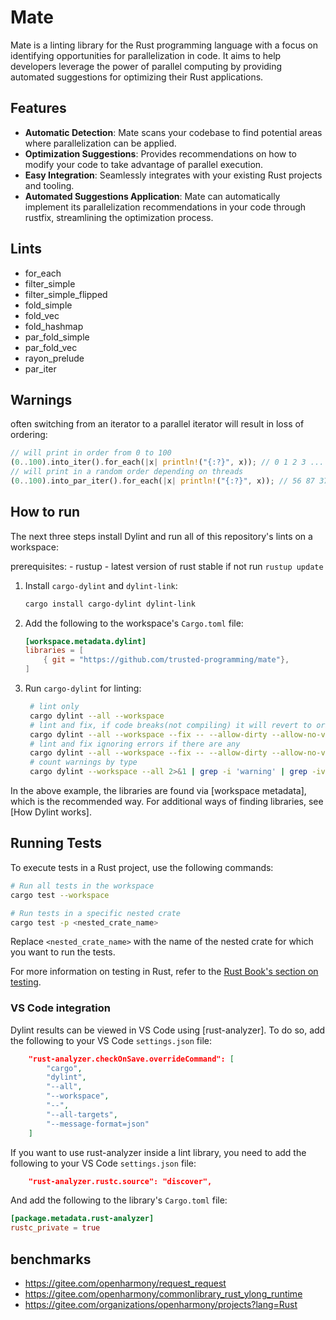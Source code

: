 # Mate

Mate is a linting library for the Rust programming language with a focus on identifying opportunities for parallelization in code. It aims to help developers leverage the power of parallel computing by providing automated suggestions for optimizing their Rust applications.

## Features

- **Automatic Detection**: Mate scans your codebase to find potential areas where parallelization can be applied.
- **Optimization Suggestions**: Provides recommendations on how to modify your code to take advantage of parallel execution.
- **Easy Integration**: Seamlessly integrates with your existing Rust projects and tooling.
- **Automated Suggestions Application**: Mate can automatically implement its parallelization recommendations in your code through rustfix, streamlining the optimization process.

## Lints

- for_each
- filter_simple
- filter_simple_flipped
- fold_simple
- fold_vec
- fold_hashmap
- par_fold_simple
- par_fold_vec
- rayon_prelude
- par_iter

## Warnings

often switching from an iterator to a parallel iterator will result in loss of ordering:

```rust
// will print in order from 0 to 100
(0..100).into_iter().for_each(|x| println!("{:?}", x)); // 0 1 2 3 ...
// will print in a random order depending on threads
(0..100).into_par_iter().for_each(|x| println!("{:?}", x)); // 56 87 37 88 ...
```

## How to run

The next three steps install Dylint and run all of this repository's lints on a workspace:

prerequisites: - rustup - latest version of rust stable if not run `rustup update`

1. Install `cargo-dylint` and `dylint-link`:

   ```sh
   cargo install cargo-dylint dylint-link
   ```

2. Add the following to the workspace's `Cargo.toml` file:

   ```toml
   [workspace.metadata.dylint]
   libraries = [
       { git = "https://github.com/trusted-programming/mate"},
   ]
   ```

3. Run `cargo-dylint` for linting:
   ```sh
    # lint only
    cargo dylint --all --workspace
    # lint and fix, if code breaks(not compiling) it will revert to original
    cargo dylint --all --workspace --fix -- --allow-dirty --allow-no-vcs
    # lint and fix ignoring errors if there are any
    cargo dylint --all --workspace --fix -- --allow-dirty --allow-no-vcs --broken-code
    # count warnings by type
    cargo dylint --workspace --all 2>&1 | grep -i 'warning' | grep -iv 'generated' | sort | uniq -c | sort -nr
   ```

In the above example, the libraries are found via [workspace metadata], which is the recommended way. For additional ways of finding libraries, see [How Dylint works].

## Running Tests

To execute tests in a Rust project, use the following commands:

```sh
# Run all tests in the workspace
cargo test --workspace

# Run tests in a specific nested crate
cargo test -p <nested_crate_name>
```

Replace `<nested_crate_name>` with the name of the nested crate for which you want to run the tests.

For more information on testing in Rust, refer to the [Rust Book's section on testing](https://doc.rust-lang.org/book/ch11-00-testing.html).

### VS Code integration

Dylint results can be viewed in VS Code using [rust-analyzer]. To do so, add the following to your VS Code `settings.json` file:

```json
    "rust-analyzer.checkOnSave.overrideCommand": [
        "cargo",
        "dylint",
        "--all",
        "--workspace",
        "--",
        "--all-targets",
        "--message-format=json"
    ]
```

If you want to use rust-analyzer inside a lint library, you need to add the following to your VS Code `settings.json` file:

```json
    "rust-analyzer.rustc.source": "discover",
```

And add the following to the library's `Cargo.toml` file:

```toml
[package.metadata.rust-analyzer]
rustc_private = true
```

## benchmarks

- https://gitee.com/openharmony/request_request
- https://gitee.com/openharmony/commonlibrary_rust_ylong_runtime
- https://gitee.com/organizations/openharmony/projects?lang=Rust
